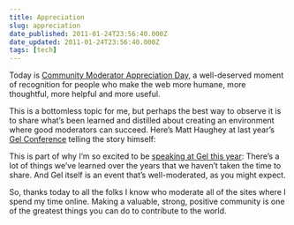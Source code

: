 ```yaml
---
title: Appreciation
slug: appreciation
date_published: 2011-01-24T23:56:40.000Z
date_updated: 2011-01-24T23:56:40.000Z
tags: [tech]
---
```


Today is [Community Moderator Appreciation Day](http://www.web-strategist.com/blog/2010/12/20/second-annual-community-manager-appreciation-day-jan-24th-2011-cmad/), a well-deserved moment of recognition for people who make the web more humane, more thoughtful, more helpful and more useful.

This is a bottomless topic for me, but perhaps the best way to observe it is to share what’s been learned and distilled about creating an environment where good moderators can succeed. Here’s Matt Haughey at last year’s [Gel Conference](http://gelconference.com/videos/2010/matt_haughey/) telling the story himself:
  
This is part of why I’m so excited to be [speaking at Gel this year](http://gelconference.com/11/): There’s a lot of things we’ve learned over the years that we haven’t taken the time to share. And Gel itself is an event that’s well-moderated, as you might expect.  

So, thanks today to all the folks I know who moderate all of the sites where I spend my time online. Making a valuable, strong, positive community is one of the greatest things you can do to contribute to the world.
